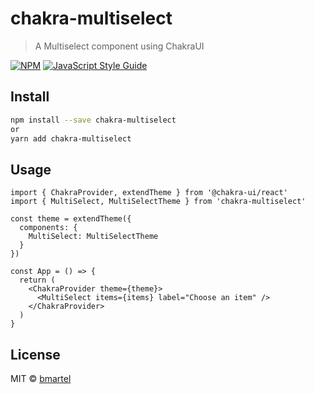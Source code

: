 # chakra-multiselect

> A Multiselect component using ChakraUI

[![NPM](https://img.shields.io/npm/v/chakra-multiselect.svg)](https://www.npmjs.com/package/chakra-multiselect) [![JavaScript Style Guide](https://img.shields.io/badge/code_style-standard-brightgreen.svg)](https://standardjs.com)

## Install

```bash
npm install --save chakra-multiselect
or
yarn add chakra-multiselect
```

## Usage

```tsx
import { ChakraProvider, extendTheme } from '@chakra-ui/react'
import { MultiSelect, MultiSelectTheme } from 'chakra-multiselect'

const theme = extendTheme({
  components: {
    MultiSelect: MultiSelectTheme
  }
})

const App = () => {
  return (
    <ChakraProvider theme={theme}>
      <MultiSelect items={items} label="Choose an item" />
    </ChakraProvider>
  )
}
```

## License

MIT © [bmartel](https://github.com/bmartel)
